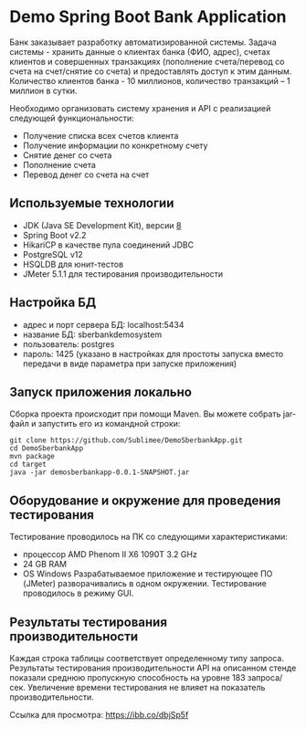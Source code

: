 # Demo Spring Boot Bank Application
Банк заказывает разработку автоматизированной системы. Задача системы - хранить данные о клиентах банка (ФИО, адрес), счетах клиентов и совершенных транзакциях (пополнение счета/перевод со счета на счет/снятие со счета) и предоставлять доступ к этим данным. Количество клиентов банка - 10 миллионов, количество транзакций – 1 миллион в сутки.

Необходимо организовать систему хранения и API с реализацией следующей функциональности:
- Получение списка всех счетов клиента
- Получение информации по конкретному счету
- Снятие денег со счета
- Пополнение счета
- Перевод денег со счета на счет

## Используемые технологии
- JDK (Java SE Development Kit), версии [8](https://www.oracle.com/technetwork/java/javase/downloads/jdk8-downloads-2133151.html)
- Spring Boot v2.2
- HikariCP в качестве пула соединений JDBC
- PostgreSQL v12
- HSQLDB для юнит-тестов
- JMeter 5.1.1 для тестирования производительности

## Настройка БД
- адрес и порт сервера БД: localhost:5434
- название БД: sberbankdemosystem
- пользователь: postgres
- пароль: 1425 (указано в настройках для простоты запуска вместо передачи в виде параметра при запуске приложения)

## Запуск приложения локально

Сборка проекта происходит при помощи Maven. Вы можете собрать jar-файл и запустить его из командной строки:

```
git clone https://github.com/Sublimee/DemoSberbankApp.git
cd DemoSberbankApp
mvn package
cd target
java -jar demosberbankapp-0.0.1-SNAPSHOT.jar
```

## Оборудование и окружение для проведения тестирования
Тестирование проводилось на ПК со следующими характеристиками:
- процессор AMD Phenom II X6 1090T 3.2 GHz
- 24 GB RAM
- OS Windows
Разрабатываемое приложение и тестирующее ПО (JMeter) разворачивались в одном окружении. Тестирование проводилось в режиму GUI.

## Результаты тестирования производительности
Каждая строка таблицы соответствует определенному типу запроса. Результаты тестирования производительности API на описанном стенде показали среднюю пропускную способность на уровне 183 запроса/сек.
Увеличение времени тестирования не влияет на показатель производительности.

Ссылка для просмотра: https://ibb.co/dbjSp5f
